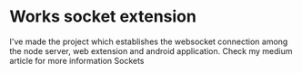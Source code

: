 # Works socket extension
I've made the project which establishes the websocket connection among the node server, web extension and android application.
Check my medium article for more information
<a src="https://medium.com/@gautamappu0/implementation-of-websocket-communication-between-a-node-js-b398b3577ee7">Sockets<a>
